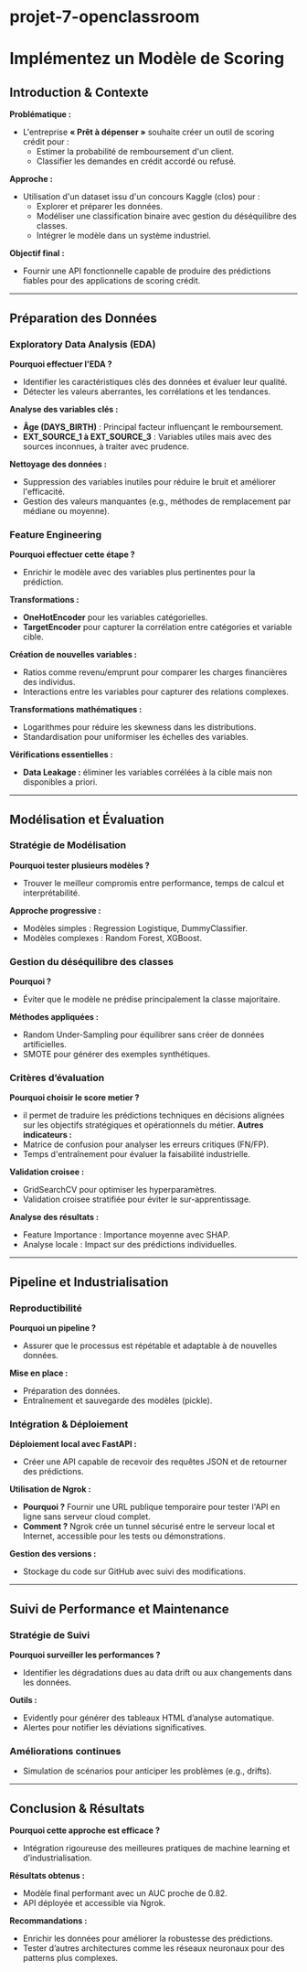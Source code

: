 # projet-7-openclassroom
# Implémentez un Modèle de Scoring

## Introduction & Contexte
**Problématique :** 
- L'entreprise **« Prêt à dépenser »** souhaite créer un outil de scoring crédit pour :
  - Estimer la probabilité de remboursement d'un client.
  - Classifier les demandes en crédit accordé ou refusé.

**Approche :**
- Utilisation d'un dataset issu d'un concours Kaggle (clos) pour :
  - Explorer et préparer les données.
  - Modéliser une classification binaire avec gestion du déséquilibre des classes.
  - Intégrer le modèle dans un système industriel.

**Objectif final :**
- Fournir une API fonctionnelle capable de produire des prédictions fiables pour des applications de scoring crédit.

---

## Préparation des Données
### Exploratory Data Analysis (EDA)
**Pourquoi effectuer l'EDA ?**
- Identifier les caractéristiques clés des données et évaluer leur qualité.
- Détecter les valeurs aberrantes, les corrélations et les tendances.

**Analyse des variables clés :**
- **Âge (DAYS_BIRTH)** : Principal facteur influençant le remboursement.
- **EXT_SOURCE_1 à EXT_SOURCE_3** : Variables utiles mais avec des sources inconnues, à traiter avec prudence.

**Nettoyage des données :**
- Suppression des variables inutiles pour réduire le bruit et améliorer l'efficacité.
- Gestion des valeurs manquantes (e.g., méthodes de remplacement par médiane ou moyenne).

### Feature Engineering
**Pourquoi effectuer cette étape ?**
- Enrichir le modèle avec des variables plus pertinentes pour la prédiction.

**Transformations :**
- **OneHotEncoder** pour les variables catégorielles.
- **TargetEncoder** pour capturer la corrélation entre catégories et variable cible.

**Création de nouvelles variables :**
- Ratios comme revenu/emprunt pour comparer les charges financières des individus.
- Interactions entre les variables pour capturer des relations complexes.

**Transformations mathématiques :**
- Logarithmes pour réduire les skewness dans les distributions.
- Standardisation pour uniformiser les échelles des variables.

**Vérifications essentielles :**
- **Data Leakage :** éliminer les variables corrélées à la cible mais non disponibles a priori.

---

## Modélisation et Évaluation
### Stratégie de Modélisation
**Pourquoi tester plusieurs modèles ?**
- Trouver le meilleur compromis entre performance, temps de calcul et interprétabilité.

**Approche progressive :**
- Modèles simples : Regression Logistique, DummyClassifier.
- Modèles complexes : Random Forest, XGBoost.

### Gestion du déséquilibre des classes
**Pourquoi ?**
- Éviter que le modèle ne prédise principalement la classe majoritaire.

**Méthodes appliquées :**
- Random Under-Sampling pour équilibrer sans créer de données artificielles.
- SMOTE pour générer des exemples synthétiques.

### Critères d’évaluation
**Pourquoi choisir le score metier ?**
-  il permet de traduire les prédictions techniques en décisions alignées sur les objectifs stratégiques et opérationnels du métier.
**Autres indicateurs :**
- Matrice de confusion pour analyser les erreurs critiques (FN/FP).
- Temps d'entraînement pour évaluer la faisabilité industrielle.

**Validation croisee :**
- GridSearchCV pour optimiser les hyperparamètres.
- Validation croisee stratifiée pour éviter le sur-apprentissage.

**Analyse des résultats :**
- Feature Importance : Importance moyenne avec SHAP.
- Analyse locale : Impact sur des prédictions individuelles.

---

## Pipeline et Industrialisation
### Reproductibilité
**Pourquoi un pipeline ?**
- Assurer que le processus est répétable et adaptable à de nouvelles données.

**Mise en place :**
- Préparation des données.
- Entraînement et sauvegarde des modèles (pickle).

### Intégration & Déploiement
**Déploiement local avec FastAPI :**
- Créer une API capable de recevoir des requêtes JSON et de retourner des prédictions.

**Utilisation de Ngrok :**
- **Pourquoi ?** Fournir une URL publique temporaire pour tester l'API en ligne sans serveur cloud complet.
- **Comment ?** Ngrok crée un tunnel sécurisé entre le serveur local et Internet, accessible pour les tests ou démonstrations.

**Gestion des versions :**
- Stockage du code sur GitHub avec suivi des modifications.

---

## Suivi de Performance et Maintenance
### Stratégie de Suivi
**Pourquoi surveiller les performances ?**
- Identifier les dégradations dues au data drift ou aux changements dans les données.

**Outils :**
- Evidently pour générer des tableaux HTML d’analyse automatique.
- Alertes pour notifier les déviations significatives.

### Améliorations continues
- Simulation de scénarios pour anticiper les problèmes (e.g., drifts).

---

## Conclusion & Résultats
**Pourquoi cette approche est efficace ?**
- Intégration rigoureuse des meilleures pratiques de machine learning et d’industrialisation.

**Résultats obtenus :**
- Modèle final performant avec un AUC proche de 0.82.
- API déployée et accessible via Ngrok.

**Recommandations :**
- Enrichir les données pour améliorer la robustesse des prédictions.
- Tester d’autres architectures comme les réseaux neuronaux pour des patterns plus complexes.

